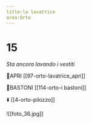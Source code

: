 ```yaml
---
title:la lavatrice
area:Orto
---
```

# 15
_Sta ancora lavando i vestiti_

👀APRI  [[97-orto-lavatrice_apri]]

👣BASTONI [[114-orto-i bastoni]]

⬇️ [[4-orto-pilozzo]]

![[foto_36.jpg]]